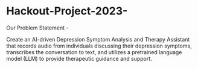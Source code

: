 # Hackout-Project-2023-

Our Problem Statement -

Create an AI-driven Depression Symptom Analysis and Therapy Assistant that records audio from individuals discussing their depression symptoms, transcribes the conversation to text, and utilizes a pretrained language model (LLM) to provide therapeutic guidance and support.

